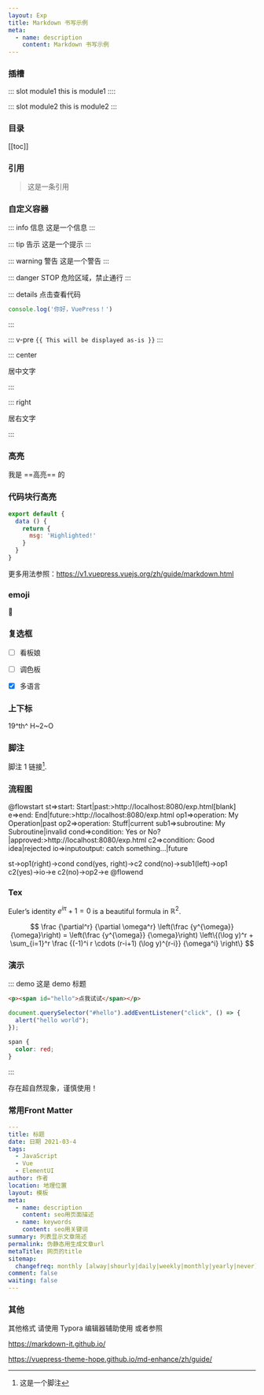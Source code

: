 ```yaml
---
layout: Exp
title: Markdown 书写示例
meta: 
  - name: description
    content: Markdown 书写示例
---
```

### 插槽

::: slot module1
this is module1
::::

::: slot module2
this is module2
:::

### 目录

[[toc]]

### 引用
> 这是一条引用
### 自定义容器

::: info 信息
这是一个信息
:::

::: tip 告示
这是一个提示
:::

::: warning 警告
这是一个警告
:::

::: danger STOP
危险区域，禁止通行
:::

::: details 点击查看代码
```js
console.log('你好，VuePress！')
```
:::

::: v-pre
`{{ This will be displayed as-is }}`
:::

::: center

居中文字

:::

::: right

居右文字

:::

### 高亮

我是 ==高亮== 的

### 代码块行高亮

``` js {1,3-5}
export default {
  data () {
    return {
      msg: 'Highlighted!'
    }
  }
}
```

更多用法参照：https://v1.vuepress.vuejs.org/zh/guide/markdown.html

### emoji

:tada:

###  复选框

- [ ] 看板娘

- [ ] 调色板

- [x] 多语言

### 上下标

19^th^
H~2~O

### 脚注

脚注 1 链接[^first].

[^first]: 这是一个脚注

### 流程图

@flowstart
st=>start: Start|past:>http://localhost:8080/exp.html[blank]
e=>end: End|future:>http://localhost:8080/exp.html
op1=>operation: My Operation|past
op2=>operation: Stuff|current
sub1=>subroutine: My Subroutine|invalid
cond=>condition: Yes
or No?|approved:>http://localhost:8080/exp.html
c2=>condition: Good idea|rejected
io=>inputoutput: catch something...|future

st->op1(right)->cond
cond(yes, right)->c2
cond(no)->sub1(left)->op1
c2(yes)->io->e
c2(no)->op2->e
@flowend

### Tex
Euler’s identity $e^{i\pi}+1=0$ is a beautiful formula in $\mathbb{R}^2$.

$$
\frac {\partial^r} {\partial \omega^r} \left(\frac {y^{\omega}} {\omega}\right)
= \left(\frac {y^{\omega}} {\omega}\right) \left\{(\log y)^r + \sum_{i=1}^r \frac {(-1)^i r \cdots (r-i+1) (\log y)^{r-i}} {\omega^i} \right\}
$$

### 演示

::: demo 这是 demo 标题

```html
<p><span id="hello">点我试试</span></p>
```

```js
document.querySelector("#hello").addEventListener("click", () => {
  alert("hello world");
});
```

```css
span {
  color: red;
}
```

:::

存在超自然现象，谨慎使用！

### 常用Front Matter

```yaml
---
title: 标题
date: 日期 2021-03-4
tags: 
  - JavaScript
  - Vue
  - ElementUI
author: 作者
location: 地理位置
layout: 模板
meta: 
  - name: description
    content: seo用页面描述
  - name: keywords
    content: seo用关键词
summary: 列表显示文章简述
permalink: 伪静态用生成文章url
metaTitle: 网页的title
sitemap:
  changefreq: monthly [alway|shourly|daily|weekly|monthly|yearly|never]
comment: false
waiting: false
---
```

### 其他

其他格式 请使用 Typora 编辑器辅助使用
或者参照

https://markdown-it.github.io/

https://vuepress-theme-hope.github.io/md-enhance/zh/guide/

